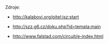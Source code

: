 Zdroje:

- http://kalabovi.org/pitel:isz:start

- http://szz.g6.cz/doku.php?id=temata:main

- http://www.falstad.com/circuit/e-index.html
